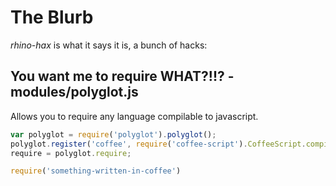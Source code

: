 The Blurb
=========

*rhino-hax* is what it says it is, a bunch of hacks:

You want me to require WHAT?!!? - modules/polyglot.js
-----------------------------------------------------
Allows you to require any language compilable to javascript.

```javascript
var polyglot = require('polyglot').polyglot();
polyglot.register('coffee', require('coffee-script').CoffeeScript.compile);
require = polyglot.require;

require('something-written-in-coffee')
```


